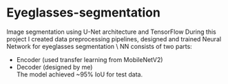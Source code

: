 # Eyeglasses-segmentation
Image segmentation using U-Net architecture and TensorFlow
During this project I created data preprocessing pipelines, designed and trained Neural Network for eyeglasses segmentation \ 
NN consists of two parts:
- Encoder (used transfer learning from MobileNetV2)
- Decoder (designed by me) \
The model achieved ~95% IoU for test data.
